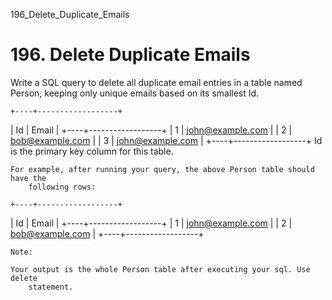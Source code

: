 196_Delete_Duplicate_Emails
# 196. Delete Duplicate Emails

Write a SQL query to delete all duplicate email entries in a table named
        Person, keeping only unique emails based on its smallest Id.

    +----+------------------+
| Id | Email            |
+----+------------------+
| 1  | john@example.com |
| 2  | bob@example.com  |
| 3  | john@example.com |
+----+------------------+
Id is the primary key column for this table.

    For example, after running your query, the above Person table should have the
        following rows:

    +----+------------------+
| Id | Email            |
+----+------------------+
| 1  | john@example.com |
| 2  | bob@example.com  |
+----+------------------+

    Note:

    Your output is the whole Person table after executing your sql. Use delete
        statement.